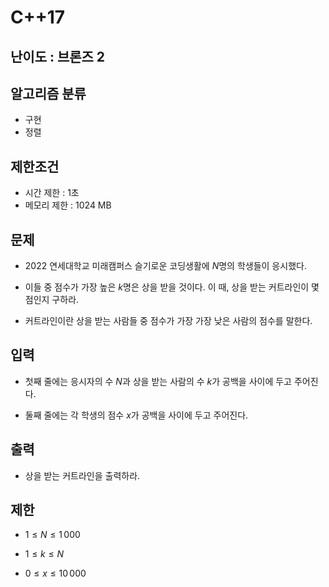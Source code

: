 # C++17

## 난이도 : 브론즈 2

## 알고리즘 분류
  - 구현
  - 정렬

## 제한조건
  - 시간 제한 : 1초
  - 메모리 제한 : 1024 MB

## 문제
  - 2022 연세대학교 미래캠퍼스 슬기로운 코딩생활에 $N$명의 학생들이 응시했다.

  - 이들 중 점수가 가장 높은 $k$명은 상을 받을 것이다. 이 때, 상을 받는 커트라인이 몇 점인지 구하라.

  - 커트라인이란 상을 받는 사람들 중 점수가 가장 가장 낮은 사람의 점수를 말한다.

## 입력
  - 첫째 줄에는 응시자의 수 $N$과 상을 받는 사람의 수 $k$가 공백을 사이에 두고 주어진다.

  - 둘째 줄에는 각 학생의 점수 $x$가 공백을 사이에 두고 주어진다.

## 출력
  - 상을 받는 커트라인을 출력하라.

## 제한
  - $1 ≤ N ≤ 1\,000$ 

  - $1 ≤ k ≤ N$ 

  - $0 ≤ x ≤ 10\,000$ 
